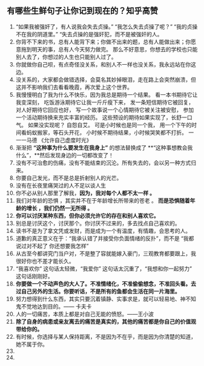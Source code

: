 ## 有哪些生鲜句子让你记到现在的？知乎高赞
1.  “如果我被强奸了，有人说我会失去贞操。”
	“我怎么失去贞操了呢？” “我的贞操不在我的阴道里。”
	“失去贞操的是强奸犯，而不是被强奸的人。
2. 你背不下来的书，总有人能背下来；你做不出来的题，总有人能做出来；你愿意拖到明天的事，总有人今天努力做完。
	那么不好意思，你想去的学校也只能别人去了，你想过的人生也只能别人过了。
3. 你就做你自己呗，有点奇怪没关系，和别人不一样也没关系，我永远站在你这边。
4. 没关系的，大家都会做错选择，会莫名其妙掉眼泪，走在路上会突然崩溃，但这并不影响我们去看看晚霞，再次爱上这个世界。
5. 我慢慢明白了我为什么不快乐，因为我总是期待一个结果。
看一本书期待它让我变深刻，
吃饭游泳期待它让我一斤斤瘦下来，
发一条短信期待它被回复，
对人好期待它回应也好，
写一个故事说一个心情期待它被关注被安慰，
参加一个活动期待换来充实丰富的经历。
这些预设的期待如果实现了，长舒一口气。
如果没实现呢？
自怨自艾。
可是小时候也是同一个我，
用一个下午的时间看蚂蚁搬家，等石头开花，
小时候不期待结果，小时候哭笑都不打折。
一一一马德 《允许自己虚度时光》
6.  渐渐把 **“这种事为什么要发生在我身上”** 的想法替换成了 **“这种事想教会我什么”，**然后发现身边的一切都改变了！
7. 没有不可治愈的伤痛，没有不能结束的沉沦。所有失去的，会以另一种方式归来。
8. 你要自己发光，而不是总是折射别人的光芒。
9. 没有在长夜里痛哭过的人不足以谈人生
10. 你不必从别人那里了解我，**因为，我对每个人都不太一样 。**
11. 我们对年龄的恐惧 ，其实并不在于年龄增长所带来的苍老 。 
	**而是恐惧随着年龄的增长 ，我们仍然一无所得 。**
12. **你可以讨厌某种东西，但你必须允许它的存在和别人喜欢它。**
13. 别总是讨厌这个，讨厌那个。你讨厌不过来的，多去找点自己喜欢的。
14. 读书不是为了拿文凭或发财，而是成为一个有温度，有情趣，会思考的人。
15. 道歉的真正意义在于：“我承认错了并接受你负面情绪的反扑”，而不是 “我都说过对不起了 你还想要我怎样”
16. 从古至今都讲究门当户对，不是整了容就能嫁入豪门，三观教育都要跟上，我很好你也不差才能长久。
17. “我喜欢你” 这句话太轻微，“我爱你” 这句话太沉重了，“我想和你一起努力” 这句话刚刚好。
18. **你要做一个不动声色的大人了。不准情绪化，不准偷偷想念，不准回头看。去过自己另外的生活。你要听话，不是所有的鱼都会生活在同一片海里。**
19. 努力想得到什么东西，其实只要沉着镇静、实事求是，就可以轻易地、神不知鬼不觉地达到目的。—— 卡夫卡
20. 人的一切痛苦，本质上都是对自己无能的愤怒。——王小波
21. **除了自身的病患或亲友离去的痛苦是真实的，其他的痛苦都是你自己的价值观带给你的。**
22. 有时候，你选择与某人保持距离，不是因为不在乎，而是因为你清楚的知道，她不属于你。
23. 
24. 